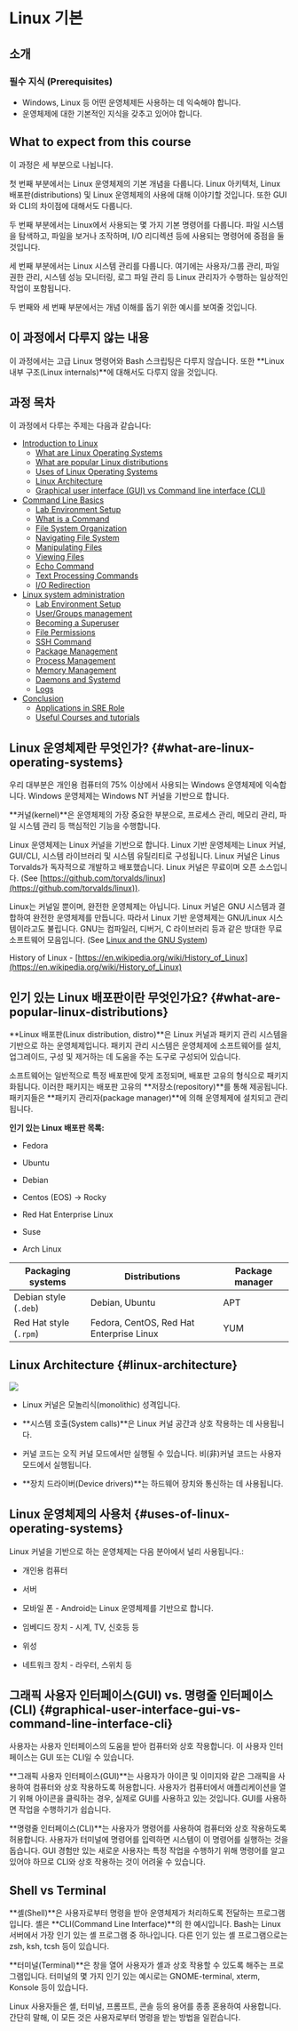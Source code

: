 # Linux 기본

## 소개
### 필수 지식 (Prerequisites)

- Windows, Linux 등 어떤 운영체제든 사용하는 데 익숙해야 합니다.
- 운영체제에 대한 기본적인 지식을 갖추고 있어야 합니다.

## What to expect from this course

이 과정은 세 부분으로 나뉩니다.

첫 번째 부분에서는 Linux 운영체제의 기본 개념을 다룹니다. Linux 아키텍처, Linux 배포판(distributions) 및 Linux 운영체제의 사용에 대해 이야기할 것입니다. 또한 GUI와 CLI의 차이점에 대해서도 다룹니다.

두 번째 부분에서는 Linux에서 사용되는 몇 가지 기본 명령어를 다룹니다. 파일 시스템을 탐색하고, 파일을 보거나 조작하며, I/O 리디렉션 등에 사용되는 명령어에 중점을 둘 것입니다.

세 번째 부분에서는 Linux 시스템 관리를 다룹니다. 여기에는 사용자/그룹 관리, 파일 권한 관리, 시스템 성능 모니터링, 로그 파일 관리 등 Linux 관리자가 수행하는 일상적인 작업이 포함됩니다.

두 번째와 세 번째 부분에서는 개념 이해를 돕기 위한 예시를 보여줄 것입니다.

## 이 과정에서 다루지 않는 내용

이 과정에서는 고급 Linux 명령어와 Bash 스크립팅은 다루지 않습니다. 또한 **Linux 내부 구조(Linux internals)**에 대해서도 다루지 않을 것입니다.

## 과정 목차

이 과정에서 다루는 주제는 다음과 같습니다:

* [Introduction to Linux](intro.md)
    * [What are Linux Operating Systems](#what-are-linux-operating-systems)
    * [What are popular Linux distributions](#what-are-popular-linux-distributions)
    * [Uses of Linux Operating Systems](#uses-of-linux-operating-systems)
    * [Linux Architecture](#linux-architecture)
    * [Graphical user interface (GUI) vs Command line interface (CLI)](#graphical-user-interface-gui-vs-command-line-interface-cli)
* [Command Line Basics](command_line_basics.md)
    * [Lab Environment Setup](command_line_basics.md#lab-environment-setup)
    * [What is a Command](command_line_basics.md#what-is-a-command)
    * [File System Organization](command_line_basics.md#file-system-organization)
    * [Navigating File System](command_line_basics.md#commands-for-navigating-the-file-system)
    * [Manipulating Files](command_line_basics.md#commands-for-manipulating-files)
    * [Viewing Files](command_line_basics.md#commands-for-viewing-files)
    * [Echo Command](command_line_basics.md#echo-command)
    * [Text Processing Commands](command_line_basics.md#text-processing-commands)
    * [I/O Redirection](command_line_basics.md#io-redirection)
* [Linux system administration](linux_server_administration.md)
    * [Lab Environment Setup](linux_server_administration.md#lab-environment-setup)
    * [User/Groups management](linux_server_administration.md#usergroup-management)
    * [Becoming a Superuser](linux_server_administration.md#becoming-a-superuser)
    * [File Permissions](linux_server_administration.md#file-permissions)
    * [SSH Command](linux_server_administration.md#ssh-command)
    * [Package Management](linux_server_administration.md#package-management)
    * [Process Management](linux_server_administration.md#process-management)
    * [Memory Management](linux_server_administration.md#memory-management)
    * [Daemons and Systemd](linux_server_administration.md#daemons)
    * [Logs](linux_server_administration.md#logs)
* [Conclusion](conclusion.md)
    * [Applications in SRE Role](conclusion.md#applications-in-sre-role)
    * [Useful Courses and tutorials](conclusion.md#useful-courses-and-tutorials)

## Linux 운영체제란 무엇인가? {#what-are-linux-operating-systems}

우리 대부분은 개인용 컴퓨터의 75% 이상에서 사용되는 Windows 운영체제에 익숙합니다. Windows 운영체제는 Windows NT 커널을 기반으로 합니다.

**커널(kernel)**은 운영체제의 가장 중요한 부분으로, 프로세스 관리, 메모리 관리, 파일 시스템 관리 등 핵심적인 기능을 수행합니다.

Linux 운영체제는 Linux 커널을 기반으로 합니다. Linux 기반 운영체제는 Linux 커널, GUI/CLI, 시스템 라이브러리 및 시스템 유틸리티로 구성됩니다. Linux 커널은 Linus Torvalds가 독자적으로 개발하고 배포했습니다. Linux 커널은 무료이며 오픈 소스입니다. (See 
[https://github.com/torvalds/linux](https://github.com/torvalds/linux)).

Linux는 커널일 뿐이며, 완전한 운영체제는 아닙니다. Linux 커널은 GNU 시스템과 결합하여 완전한 운영체제를 만듭니다. 따라서 Linux 기반 운영체제는 GNU/Linux 시스템이라고도 불립니다. GNU는 컴파일러, 디버거, C 라이브러리 등과 같은 방대한 무료 소프트웨어 모음입니다. (See
[Linux and the GNU  System](https://www.gnu.org/gnu/linux-and-gnu.en.html))

History of Linux -
[https://en.wikipedia.org/wiki/History_of_Linux](https://en.wikipedia.org/wiki/History_of_Linux)

## 인기 있는 Linux 배포판이란 무엇인가요? {#what-are-popular-linux-distributions}

**Linux 배포판(Linux distribution, distro)**은 Linux 커널과 패키지 관리 시스템을 기반으로 하는 운영체제입니다. 패키지 관리 시스템은 운영체제에 소프트웨어를 설치, 업그레이드, 구성 및 제거하는 데 도움을 주는 도구로 구성되어 있습니다.

소프트웨어는 일반적으로 특정 배포판에 맞게 조정되며, 배포판 고유의 형식으로 패키지화됩니다. 이러한 패키지는 배포판 고유의 **저장소(repository)**를 통해 제공됩니다. 패키지들은 **패키지 관리자(package manager)**에 의해 운영체제에 설치되고 관리됩니다.

**인기 있는 Linux 배포판 목록:**

- Fedora

- Ubuntu

- Debian

- Centos (EOS) -> Rocky

- Red Hat Enterprise Linux

- Suse

- Arch Linux


| Packaging systems      | Distributions                              | Package manager
| ---------------------- | ------------------------------------------ | -----------------
| Debian style (`.deb`)  |   Debian, Ubuntu                           |   APT
| Red Hat style (`.rpm`) |   Fedora, CentOS, Red Hat Enterprise Linux |  YUM

## Linux Architecture {#linux-architecture}

![](images/linux/commands/image25.png)

- Linux 커널은 모놀리식(monolithic) 성격입니다.

- **시스템 호출(System calls)**은 Linux 커널 공간과 상호 작용하는 데 사용됩니다.

- 커널 코드는 오직 커널 모드에서만 실행될 수 있습니다. 비(非)커널 코드는 사용자 모드에서 실행됩니다.

- **장치 드라이버(Device drivers)**는 하드웨어 장치와 통신하는 데 사용됩니다.

## Linux 운영체제의 사용처 {#uses-of-linux-operating-systems}

Linux 커널을 기반으로 하는 운영체제는 다음 분야에서 널리 사용됩니다.:

- 개인용 컴퓨터

- 서버

- 모바일 폰 - Android는 Linux 운영체제를 기반으로 합니다.

- 임베디드 장치 - 시계, TV, 신호등 등

- 위성

- 네트워크 장치 - 라우터, 스위치 등

## 그래픽 사용자 인터페이스(GUI) vs. 명령줄 인터페이스(CLI) {#graphical-user-interface-gui-vs-command-line-interface-cli}

사용자는 사용자 인터페이스의 도움을 받아 컴퓨터와 상호 작용합니다. 이 사용자 인터페이스는 GUI 또는 CLI일 수 있습니다.

**그래픽 사용자 인터페이스(GUI)**는 사용자가 아이콘 및 이미지와 같은 그래픽을 사용하여 컴퓨터와 상호 작용하도록 허용합니다. 사용자가 컴퓨터에서 애플리케이션을 열기 위해 아이콘을 클릭하는 경우, 실제로 GUI를 사용하고 있는 것입니다. GUI를 사용하면 작업을 수행하기가 쉽습니다.

**명령줄 인터페이스(CLI)**는 사용자가 명령어를 사용하여 컴퓨터와 상호 작용하도록 허용합니다. 사용자가 터미널에 명령어를 입력하면 시스템이 이 명령어를 실행하는 것을 돕습니다. GUI 경험만 있는 새로운 사용자는 특정 작업을 수행하기 위해 명령어를 알고 있어야 하므로 CLI와 상호 작용하는 것이 어려울 수 있습니다.

## Shell vs Terminal

**셸(Shell)**은 사용자로부터 명령을 받아 운영체제가 처리하도록 전달하는 프로그램입니다. 셸은 **CLI(Command Line Interface)**의 한 예시입니다. Bash는 Linux 서버에서 가장 인기 있는 셸 프로그램 중 하나입니다. 다른 인기 있는 셸 프로그램으로는 zsh, ksh, tcsh 등이 있습니다.

**터미널(Terminal)**은 창을 열어 사용자가 셸과 상호 작용할 수 있도록 해주는 프로그램입니다. 터미널의 몇 가지 인기 있는 예시로는 GNOME-terminal, xterm, Konsole 등이 있습니다.

Linux 사용자들은 셸, 터미널, 프롬프트, 콘솔 등의 용어를 종종 혼용하여 사용합니다. 간단히 말해, 이 모든 것은 사용자로부터 명령을 받는 방법을 일컫습니다.